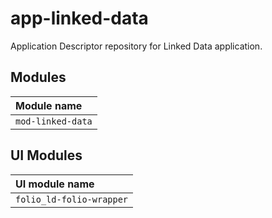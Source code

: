 # app-linked-data

Application Descriptor repository for Linked Data application.

## Modules

| Module name            |
|:-----------------------|
| `mod-linked-data`      |

## UI Modules

| UI module name           |
|:-------------------------|
| `folio_ld-folio-wrapper` |